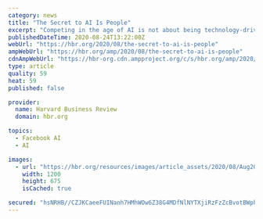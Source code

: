 ```yaml
---
category: news
title: "The Secret to AI Is People"
excerpt: "Competing in the age of AI is not about being technology-driven per se — it’s a question of new organizational structures that use technology to bring out the best in people. The secret to making this work,"
publishedDateTime: 2020-08-24T13:22:00Z
webUrl: "https://hbr.org/2020/08/the-secret-to-ai-is-people"
ampWebUrl: "https://hbr.org/amp/2020/08/the-secret-to-ai-is-people"
cdnAmpWebUrl: "https://hbr-org.cdn.ampproject.org/c/s/hbr.org/amp/2020/08/the-secret-to-ai-is-people"
type: article
quality: 59
heat: 59
published: false

provider:
  name: Harvard Business Review
  domain: hbr.org

topics:
  - Facebook AI
  - AI

images:
  - url: "https://hbr.org/resources/images/article_assets/2020/08/Aug20_24_1182272277.jpg"
    width: 1200
    height: 675
    isCached: true

secured: "hsNRHB//CZJKCaeeFUINanh7HMhWOw6Z38G4MDfNlNYTXjiRzFzZcBvotBWphDV29BbLPG6hie8wZQTmf8e9e0+pTYds+eiwUpOJV55VL4TB7Exq4kttcywRwHtX7UmotBK3rgvx9aj3jdfRr8nGjVB5xp55LPbcZ8tY+DjRsR+1RxWkMvEBtqAavtv37cPLM68AB4BP9bFxHaGwnEwoy2T0ctTrdcBaplLsRQVuWfq1oLrDzFrCzXJUUqCnLQyvyqlGBEGUDV6hRTBg4ksc5i1bSzsINeKXCcUe84IZ/VNXFFCHWjJlRA115QQIHWAuNRlSKlBJ3LKteu7pd9UKww==;XyjtxDso4aQ5s/i6JyHwUQ=="
---
```


